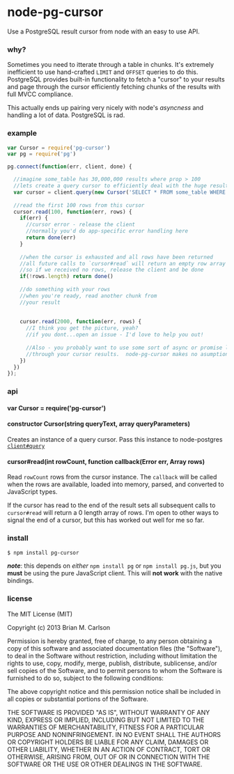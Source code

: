 node-pg-cursor
==============

Use a PostgreSQL result cursor from node with an easy to use API.

### why?

Sometimes you need to itterate through a table in chunks.  It's extremely inefficient to use hand-crafted `LIMIT` and `OFFSET` queries to do this.
PostgreSQL provides built-in functionality to fetch a "cursor" to your results and page through the cursor efficiently fetching chunks of the results with full MVCC compliance.  

This actually ends up pairing very nicely with node's _asyncness_ and handling a lot of data.  PostgreSQL is rad.

### example

```js
var Cursor = require('pg-cursor')
var pg = require('pg')

pg.connect(function(err, client, done) {

  //imagine some_table has 30,000,000 results where prop > 100
  //lets create a query cursor to efficiently deal with the huge result set
  var cursor = client.query(new Cursor('SELECT * FROM some_table WHERE prop > $1', [100]))
  
  //read the first 100 rows from this cursor
  cursor.read(100, function(err, rows) {
    if(err) {
      //cursor error - release the client
      //normally you'd do app-specific error handling here
      return done(err)
    }
    
    //when the cursor is exhausted and all rows have been returned
    //all future calls to `cursor#read` will return an empty row array
    //so if we received no rows, release the client and be done
    if(!rows.length) return done()
    
    //do something with your rows
    //when you're ready, read another chunk from
    //your result
    
    
    cursor.read(2000, function(err, rows) {
      //I think you get the picture, yeah?
      //if you dont...open an issue - I'd love to help you out!
      
      //Also - you probably want to use some sort of async or promise library to deal with paging
      //through your cursor results.  node-pg-cursor makes no asumptions for you on that front.
    })
  })
});
```

### api

#### var Cursor = require('pg-cursor')

#### constructor Cursor(string queryText, array queryParameters)

Creates an instance of a query cursor.  Pass this instance to node-postgres [`client#query`](https://github.com/brianc/node-postgres/wiki/Client#wiki-method-query-parameterized)

#### cursor#read(int rowCount, function callback(Error err, Array rows)

Read `rowCount` rows from the cursor instance.  The `callback` will be called when the rows are available, loaded into memory, parsed, and converted to JavaScript types.

If the cursor has read to the end of the result sets all subsequent calls to `cursor#read` will return a 0 length array of rows.  I'm open to other ways to signal the end of a cursor, but this has worked out well for me so far.

### install

```sh
$ npm install pg-cursor
```
___note___: this depends on _either_ `npm install pg` or `npm install pg.js`, but you __must__ be using the pure JavaScript client.  This will __not work__ with the native bindings.

### license

The MIT License (MIT)

Copyright (c) 2013 Brian M. Carlson

Permission is hereby granted, free of charge, to any person obtaining a copy
of this software and associated documentation files (the "Software"), to deal
in the Software without restriction, including without limitation the rights
to use, copy, modify, merge, publish, distribute, sublicense, and/or sell
copies of the Software, and to permit persons to whom the Software is
furnished to do so, subject to the following conditions:

The above copyright notice and this permission notice shall be included in
all copies or substantial portions of the Software.

THE SOFTWARE IS PROVIDED "AS IS", WITHOUT WARRANTY OF ANY KIND, EXPRESS OR
IMPLIED, INCLUDING BUT NOT LIMITED TO THE WARRANTIES OF MERCHANTABILITY,
FITNESS FOR A PARTICULAR PURPOSE AND NONINFRINGEMENT. IN NO EVENT SHALL THE
AUTHORS OR COPYRIGHT HOLDERS BE LIABLE FOR ANY CLAIM, DAMAGES OR OTHER
LIABILITY, WHETHER IN AN ACTION OF CONTRACT, TORT OR OTHERWISE, ARISING FROM,
OUT OF OR IN CONNECTION WITH THE SOFTWARE OR THE USE OR OTHER DEALINGS IN
THE SOFTWARE.
